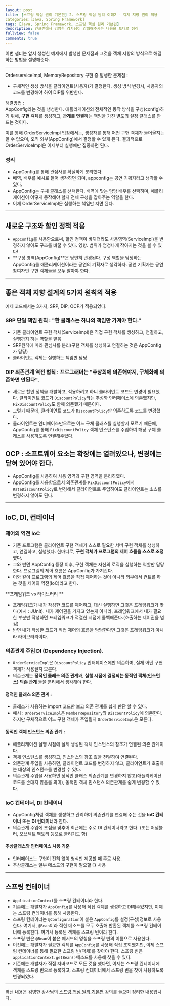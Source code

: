 ```yaml
---
layout: post
title: [스프링 핵심 원리 기본편] 2. 스프링 핵심 원리 이해2 - 객체 지향 원리 적용
categories:[Java, Spring Framework]
tags: [Java, Spring Framework, 스프링 핵심 원리 기본편]
description: 인프런에서 김영한 강사님이 강의해주시는 내용을 토대로 정리  
fullview: false
comments: true
---
```

이번 챕터는 앞서 생성한 예제에서 발생한 문제점과 그것을 객체 지향의 방식으로 해결하는 방법을 설명해준다.
***

OrderserviceImpl, MemoryRepository 구현 중 발생한 문제점 :  
- 구체적인 생성 방식을 클라이언트(사용자)가 결정한다. 생성 방식 변경시, 사용자의 코드를 변경해야 하여 DIP를 위반한다.  

해결방법 :  
AppConfig라는 것을 생성한다. 애플리케이션의 전체적인 동작 방식을 구성(config)하기 위해, **구현 객체**를 생성하고, **관계를 연결**하는 책임을 가진 별도의 설정 클래스를 만드는 것이다.

이를 통해 OrderServiceImpl 입장에서는, 생성자를 통해 어떤 구현 객체가 들어올지는 알 수 없으며, 오직 외부(AppConfig)에서 결정할 수 있게 된다. 결과적으로 OrderServiceImpl은 이제부터 실행에만 집중하면 된다.

### 정리
*  AppConfig를 통해 관심사를 확실하게 분리했다.  
*  배역, 배우를 예시로 들어 생각하면 되며, appconfig는 공연 기획자라고 생각할 수 있다.
*  AppConfig는 구체 클래스를 선택한다. 배역에 맞는 담당 배우를 선택하며, 애플리케이션이 어떻게 동작해야 할지 전체 구성을 잡아주는 역할을 한다.
*  이제 OrderServiceImpl은 실행하는 책임만 지면 된다.


***
## 새로운 구조와 할인 정책 적용  
* `AppConfig`를 사용함으로써, 할인 정책이 바뀌더라도 사용영역(ServiceImpl)을 변경하지 않아도 구조를 바꿀 수 있다. 영향. 범위가 엄청나게 작아지는 것을 볼 수 있다!  
* **구성 영역(AppConfig)**은 당연히 변경된다. 구성 역할을 담당하는 AppConfig를 애플리케이션이라는 공연의 기획자로 생각하자. 공연 기획자는 공연 참여자인 구현 객체들을 모두 알아야 한다.

*** 
## 좋은 객체 지향 설계의 5가지 원칙의 적용  
예제 코드에서는 3가지, SRP, DIP, OCP가 적용되었다.  

### SRP 단일 책임 원칙 : "한 클래스는 하나의 책임만 가져야 한다."  
* 기존 클라이언트 구현 객체(ServiceImpl)은 직접 구현 객체를 생성하고, 연결하고, 실행까지 하는 역할을 맡음  
* SRP원칙에 따라 관심사를 분리(구현 객체를 생성하고 연결하는 것은 AppConfig가 담당)  
* 클라이언트 객체는 실행하는 책임만 담당

### DIP 의존관계 역전 법칙 : 프로그래머는 "추상회에 의존해야지, 구체화에 의존하면 안된다".
* 새로운 할인 정책을 개발하고, 적용하려고 하니 클라이언트 코드도 변경이 필요했다. 클라이언트 코드가 `DiscountPolicy`라는 추성화 인터페이스에 의존했지만, `FixDiscountPolicy`도 함께 의존했기 때문이다.
* 그렇기 때문에, 클라이언트 코드가 `DiscountPolicy`만 의존하도록 코드를 변경했다.  
* 클라이언트는 인터페이스만으로는 어느 구체 클래스를 실행할지 모르기 때문에, AppConfig를 통해 `FixDiscountPolicy` 객체 인스턴스를 주입하여 해당 구체 클래스를 사용하도록 연결해주었다.

## OCP : 소프트웨어 요소는 확장에는 열려있으나, 변경에는 닫혀 있어야 한다.  
* AppConfig를 사용하여 사용 영역과 구현 영역을 분리하였다.
* AppConfig를 사용함으로서 의존관계를 `FixDiscountPolicy`에서 `RateDiscountPolicy`로 변경해서 클라이언트로 주입하여도 클라이언트는 소스를 변경하지 않아도 된다.

***
## IoC, DI, 컨테이너  
### 제어의 역전 IoC  
* 기존 프로그램은 클라이언트 구현 객체가 스스로 필요한 서버 구현 객체를 생성하고, 연결하고, 실행했다. 한마디로, **구현 객체가 프로그램의 제어 흐름을 스스로 조정**했다.  
* 그와 반면 AppConfig 등장 이후, 구현 객체는 자신의 로직을 실행하는 역할만 담당한다. 프로그램의 제어 흐름은 AppConfig가 가져간다.  
* 이와 같이 프로그램의 제어 흐름을 직접 제어하는 것이 아니라 외부에서 컨트롤 하는 것을 제어의 역전(IoC)라고 한다.  

**프레임워크 vs 라이브러리 **
* 프레임워크가 내가 작성한 코드를 제어하고, 대신 실행하면 그것은 프레임워크가 맞다(예시 : JUnit).  내가 제어권을 가지고 있는게 아니라, 프레임워크에서 내가 필요한 부분만 작성하면 프레임워크가 적절한 시점에 콜백해준다.(호출하는 제어권을 넘김)
* 반면 내가 작성한 코드가 직접 제어의 흐름을 담당한다면 그것은 프레임워크가 아니라 라이브러리이다.  

### 의존관계 주입 DI (Dependency Injection). 
*  `OrderServiceImpl`은 `DiscountPolicy` 인터페이스에만 의존하며, 실제 어떤 구현 객체가 사용될지 모른다.
*  의존관계는 **정적인 클래스 의존 관계**와, **실행 시점에 결정되는 동적인 객체(인스턴스) 의존 관계** 둘을 분리해서 생각해야 한다.  


#### 정적인 클래스 의존 관계 : 
* 클래스가 사용하는 import 코드만 보고 의존 관계를 쉽게 판단 할 수 있다.
* 예시 : `OrderServiceImpl`은 `MemberRepository`와 `DiscountPolicy`에 의존한다. 하지만 구체적으로 어느 구현 객체가 주입될지 `OrderServiceImpl`은 모른다.

#### 동적인 객체 인스턴스 의존 관계 : 
* 애플리케이션 실행 시점에 실제 생성된 객체 인스턴스의 참조가 연결된 의존 관계이다.
* 객체 인스턴스를 생성하고, 인스턴스의 참조 값을 전달하여 연결된다.
* 의존관계 주입을 사용하면, 클라이언트 코드를 변경하지 않고, 클라이언트가 호출하는 대상의 인스턴스를 변경할 수 있다.
* 의존관계 주입을 사용하면 정적인 클래스 의존관계를 변경하지 않고(애플리케이션 코드를 손대지 않음을 의미), 동적인 객체 인스턴스 의존관계를 쉽게 변경할 수 있다.

### IoC 컨테이너, DI 컨테이너  
* AppConfig처럼 객체를 생성하고 관리하며 의존관계를 연결해 주는 것을 **IoC 컨테이너** 또는 **DI 컨테이너**라 한다.
* 의존관계 주입에 초점을 맞추어 최근에는 주로 DI 컨테이너라고 한다. (또는 어샘블러, 오브젝트 팩토리 등으로 불리기도 함)

#### 추상클래스와 인터페이스 사용 기준  
* 인터페이스는 구현이 전혀 없이 형식만 제공할 때 주로 사용.  
* 추상클래스는 일부 메소드의 구현이 필요할 떄 사용


***
## 스프링 컨테이너
* `ApplicationContext`를 스프링 컨테이너라 한다.  
* 기존에는 개발자가 `AppConfig`를 사용해 직접 객체를 생성하고 DI해주었지만, 이제는 스프링 컨테이너를 통해 사용한다.  
* 스프링 컨테이너는 `@Configuration`이 붙은 `AppConfig`를 설정(구성)정보로 사용한다. 여기서, `@Bean`이라 적힌 메소드를 모두 호출해 반환된 객체를 스프링 컨테이너에 등록한다. 여기서 등록된 객체를 스프링 빈이라 한다.  
* 스프링 빈은 `@Bean`이 붙은 메서드의 명칭을 스프링 빈의 이름으로 사용한다.  
* 이전에는 개발자가 필요한 객체를 `AppConfig`를 사용해 직접 조회했지만, 이제 스프링 컨테이너를 통해 필요한 스프링 빈(객체)를 찾아야 한다. 스프링 빈은 `applicationContext.getBean()`메소드를 사용해 찾을 수 있다.  
* 기존에는 개발자가 직접 자바코드로 모든 것을 했다면, 이제는 스프링 컨테이너에 객체를 스프링 빈으로 등록하고, 스프링 컨테이너에서 스프링 빈을 찾아 사용하도록 변경되었다.  

***

앞선 내용은 김영한 강사님의 [스프링 핵심 원리 기본편](https://www.inflearn.com/course/%EC%8A%A4%ED%94%84%EB%A7%81-%ED%95%B5%EC%8B%AC-%EC%9B%90%EB%A6%AC-%EA%B8%B0%EB%B3%B8%ED%8E%B8) 강의를 들으며 정리한 내용입니다.  

